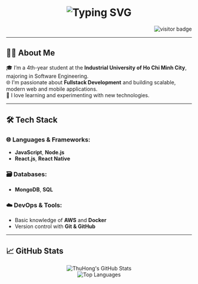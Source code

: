 <h1 align="center">
  <img 
    src="https://readme-typing-svg.demolab.com?font=Fira+Code&size=28&pause=1000&color=F76D6D&center=true&vCenter=true&width=500&lines=Hi+there+%F0%9F%91%8B;I'm+ThuHong.;Welcome+to+my+GitHub+profile!" 
    alt="Typing SVG" />
</h1>

<p align="right">
  <img src="https://visitor-badge.laobi.icu/badge?page_id=ThuHong.ThuHong" alt="visitor badge"/>
</p>

---

## 👩‍💻 About Me

🎓 I’m a 4th-year student at the **Industrial University of Ho Chi Minh City**, majoring in Software Engineering.  
🌐 I'm passionate about **Fullstack Development** and building scalable, modern web and mobile applications.  
🚀 I love learning and experimenting with new technologies.

---

## 🛠️ Tech Stack

### 🌐 Languages & Frameworks:
- **JavaScript**, **Node.js**
- **React.js**, **React Native**

### 🗃️ Databases:
- **MongoDB**, **SQL**

### ☁️ DevOps & Tools:
- Basic knowledge of **AWS** and **Docker**
- Version control with **Git & GitHub**

---

## 📈 GitHub Stats

<p align="center">
  <img src="https://github-readme-stats.vercel.app/api?username=ThuHong&show_icons=true&theme=radical" alt="ThuHong's GitHub Stats"/>
  <br/>
  <img src="https://github-readme-stats.vercel.app/api/top-langs/?username=ThuHong&layout=compact&theme=radical" alt="Top Languages"/>
</p>
